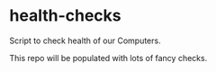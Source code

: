 # health-checks
Script to check health of our Computers.

This repo will be populated with lots of fancy checks.


